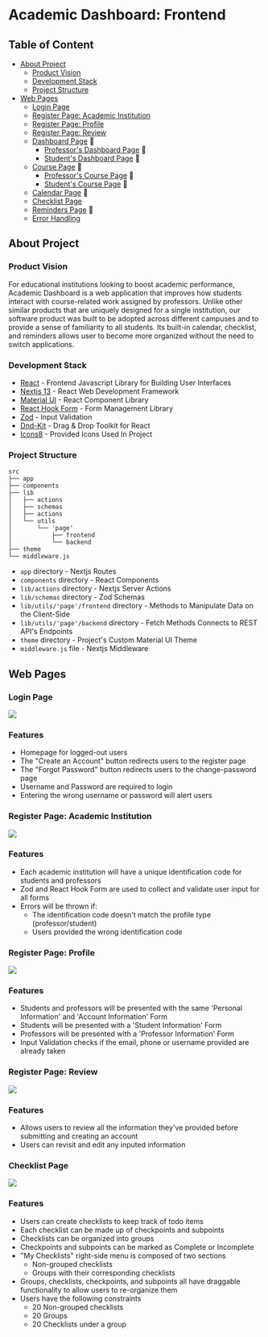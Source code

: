 # Academic Dashboard: Frontend

## Table of Content
- [About Project](#about-project) 
  - [Product Vision](#product-vision)
  - [Development Stack](#development-stack)
  - [Project Structure](#project-structure)
- [Web Pages](#web-pages)
  - [Login Page](#login-page)
  - [Register Page: Academic Institution](#register-page:-academic-institution)
  - [Register Page: Profile](#register-page:-profile)
  - [Register Page: Review](#register-page:-review)
  - [Dashboard Page](#dashboard-page) 🚧
    - [Professor's Dashboard Page](#professors-dashboard-page) 🚧
    - [Student's Dashboard Page](#students-dashboard-page) 🚧
  - [Course Page](#course-page) 🚧
    - [Professor's Course Page](#professors-course-page) 🚧
    - [Student's Course Page](#students-course-page) 🚧
  - [Calendar Page](#calendar-page) 🚧
  - [Checklist Page](#checklist-page)
  - [Reminders Page](#reminders-page) 🚧 
  - [Error Handling](#error-handling)

## About Project
### Product Vision
For educational institutions looking to boost academic performance, Academic Dashboard is a web application that improves how students interact with course-related work assigned by professors. Unlike other similar products that are uniquely designed for a single institution, our software product was built to be adopted across different campuses and to provide a sense of familiarity to all students. Its built-in calendar, checklist, and reminders allows user to become more organized without the need to switch applications. 

### Development Stack
- [React](https://react.dev/) - Frontend Javascript Library for Building User Interfaces
- [Nextjs 13](https://nextjs.org/) - React Web Development Framework
- [Material UI](https://mui.com/material-ui/) - React Component Library
- [React Hook Form](https://react-hook-form.com/) - Form Management Library
- [Zod](https://zod.dev/) - Input Validation
- [Dnd-Kit](https://dndkit.com/) - Drag & Drop Toolkit for React
- [Icons8](https://icons8.com/) - Provided Icons Used In Project

### Project Structure

```
src
├── app
├── components
├── lib
│   ├── actions
│   ├── schemas
│   ├── actions
│   └── utils 
│       └── 'page'
│           ├── frontend 
│           └── backend 
├── theme
└── middleware.js
```

- `app` directory - Nextjs Routes
- `components` directory - React Components
- `lib/actions` directory - Nextjs Server Actions
- `lib/schemas` directory - Zod Schemas
- `lib/utils/'page'/frontend` directory - Methods to Manipulate Data on the Client-Side
- `lib/utils/'page'/backend` directory - Fetch Methods Connects to REST API's Endpoints
- `theme` directory - Project's Custom Material UI Theme
- `middleware.js` file - Nextjs Middleware

## Web Pages

### Login Page
<img align="center" src="https://github.com/victoresteban295/Academic_Dashboard_Frontend/blob/main/public/images/readme/loginpage.png" />

### Features
- Homepage for logged-out users
- The "Create an Account" button redirects users to the register page
- The "Forgot Password" button redirects users to the change-password page
- Username and Password are required to login
- Entering the wrong username or password will alert users

### Register Page: Academic Institution
<img align="center" src="https://github.com/victoresteban295/Academic_Dashboard_Frontend/blob/main/public/images/readme/acadinstitpage.png" />

### Features
- Each academic institution will have a unique identification code for students and professors
- Zod and React Hook Form are used to collect and validate user input for all forms
- Errors will be thrown if: 
    - The identification code doesn't match the profile type (professor/student)
    - Users provided the wrong identification code

### Register Page: Profile
<img align="center" src="https://github.com/victoresteban295/Academic_Dashboard_Frontend/blob/main/public/images/readme/profilepage.png" />

### Features
- Students and professors will be presented with the same 'Personal Information' and 'Account Information' Form
- Students will be presented with a 'Student Information' Form
- Professors will be presented with a 'Professor Information' Form
- Input Validation checks if the email, phone or username provided are already taken

### Register Page: Review 
<img align="center" src="https://github.com/victoresteban295/Academic_Dashboard_Frontend/blob/main/public/images/readme/reviewpage.png" />

### Features
- Allows users to review all the information they've provided before submitting and creating an account
- Users can revisit and edit any inputed information

### Checklist Page
<img align="center" src="https://github.com/victoresteban295/Academic_Dashboard_Frontend/blob/main/public/images/readme/checklistpage.png" />

### Features
- Users can create checklists to keep track of todo items
- Each checklist can be made up of checkpoints and subpoints
- Checklists can be organized into groups
- Checkpoints and subpoints can be marked as Complete or Incomplete
- "My Checklists" right-side menu is composed of two sections
    - Non-grouped checklists
    - Groups with their corresponding checklists
- Groups, checklists, checkpoints, and subpoints all have draggable functionality to allow users to re-organize them
- Users have the following constraints
    - 20 Non-grouped checklists
    - 20 Groups
    - 20 Checklists under a group

  
